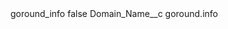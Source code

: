 <?xml version="1.0" encoding="UTF-8"?>
<CustomMetadata xmlns="http://soap.sforce.com/2006/04/metadata" xmlns:xsi="http://www.w3.org/2001/XMLSchema-instance" xmlns:xsd="http://www.w3.org/2001/XMLSchema">
    <label>goround_info</label>
    <protected>false</protected>
    <values>
        <field>Domain_Name__c</field>
        <value xsi:type="xsd:string">goround.info</value>
    </values>
</CustomMetadata>
